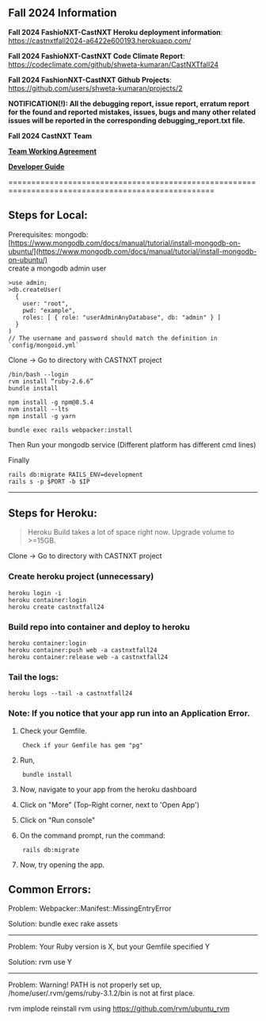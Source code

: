 ## Fall 2024 Information

**Fall 2024 FashioNXT-CastNXT Heroku deployment information**:  https://castnxtfall2024-a6422e600193.herokuapp.com/ 

**Fall 2024 FashioNXT-CastNXT Code Climate Report**: https://codeclimate.com/github/shweta-kumaran/CastNXTfall24

**Fall 2024 FashionNXT-CastNXT Github Projects**: https://github.com/users/shweta-kumaran/projects/2

**NOTIFICATION(!): All the debugging report, issue report, erratum report for the found and reported mistakes, issues, bugs and many other related issues will 
be reported in the corresponding debugging_report.txt file.** 


**Fall 2024 CastNXT Team**

[**Team Working Agreement**](https://github.com/shweta-kumaran/CastNXTfall24/blob/main/TWA.md)

[**Developer Guide**](/developer-guide.md)


===================================================================================================


## Steps for Local:
Prerequisites: mongodb:[https://www.mongodb.com/docs/manual/tutorial/install-mongodb-on-ubuntu/](https://www.mongodb.com/docs/manual/tutorial/install-mongodb-on-ubuntu/) \
create a mongodb admin user
```
>use admin;
>db.createUser(
  {
    user: "root",
    pwd: "example",
    roles: [ { role: "userAdminAnyDatabase", db: "admin" } ]
  }
)
// The username and password should match the definition in `config/mongoid.yml` 
```

Clone -> Go to directory with CASTNXT project
```
/bin/bash --login
rvm install “ruby-2.6.6”
bundle install
```
```
npm install -g npm@8.5.4
nvm install --lts
npm install -g yarn
```
```
bundle exec rails webpacker:install
```

Then Run your mongodb service (Different platform has different cmd lines)

Finally
```
rails db:migrate RAILS_ENV=development
rails s -p $PORT -b $IP
```
---
## Steps for Heroku:
> Heroku Build takes a lot of space right now.
Upgrade volume to >=15GB.

Clone -> Go to directory with CASTNXT project

### Create heroku project (unnecessary)
```
heroku login -i
heroku container:login
heroku create castnxtfall24
```

### Build repo into container and deploy to heroku
```
heroku container:login
heroku container:push web -a castnxtfall24
heroku container:release web -a castnxtfall24
```

### Tail the logs:
```
heroku logs --tail -a castnxtfall24
```

### Note: If you notice that your app run into an Application Error.

1. Check your Gemfile.

```
    Check if your Gemfile has gem "pg"
```

2. Run,
```
    bundle install
```

3. Now, navigate to your app from the heroku dashboard

4. Click on "More" (Top-Right corner, next to 'Open App')

5. Click on "Run console"

6. On the command prompt, run the command:
```
    rails db:migrate
```

7. Now, try opening the app.


## Common Errors:
Problem:
Webpacker::Manifest::MissingEntryError

Solution:
bundle exec rake assets

---
Problem:
Your Ruby version is X, but your Gemfile specified Y

Solution:
rvm use Y

---
Problem:
Warning! PATH is not properly set up, /home/user/.rvm/gems/ruby-3.1.2/bin is not at first place.

rvm implode
reinstall rvm using https://github.com/rvm/ubuntu_rvm
